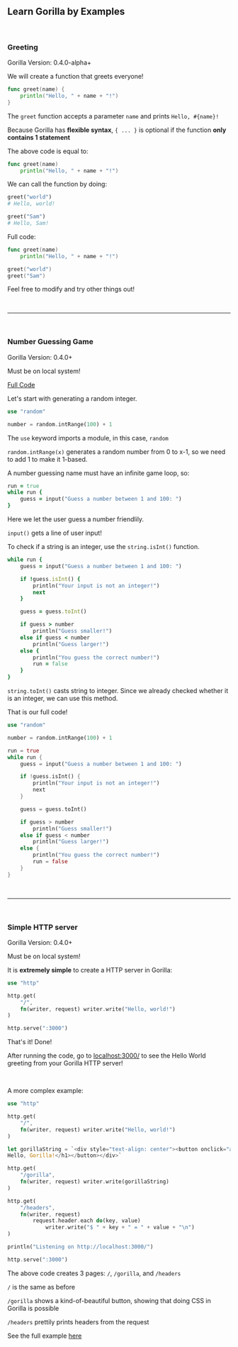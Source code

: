 ## Learn Gorilla by Examples

<br>

### Greeting

Gorilla Version: 0.4.0-alpha+

We will create a function that greets everyone!

```go
func greet(name) {
    println("Hello, " + name + "!")
}
```

The `greet` function accepts a parameter `name` and prints `Hello, #{name}!`

Because Gorilla has **flexible syntax**, `{ ... }` is optional if the function **only contains 1 statement**

The above code is equal to:

```go
func greet(name)
    println("Hello, " + name + "!")
```

We can call the function by doing:

```ruby
greet("world")
# Hello, world!

greet("Sam")
# Hello, Sam!
```

Full code:

```go
func greet(name)
    println("Hello, " + name + "!")

greet("world")
greet("Sam")
```

Feel free to modify and try other things out!

<br>

---

<br>

### Number Guessing Game

Gorilla Version: 0.4.0+

Must be on local system!

[Full Code](https://github.com/SnowballSH/Gorilla/blob/master/examples/guess.gor)

Let's start with generating a random integer.

```rust
use "random"

number = random.intRange(100) + 1
```

The `use` keyword imports a module, in this case, `random`

`random.intRange(x)` generates a random number from 0 to x-1, so we need to add 1 to make it 1-based.

A number guessing name must have an infinite game loop, so:

```ruby
run = true
while run {
    guess = input("Guess a number between 1 and 100: ")
}
```

Here we let the user guess a number friendlily.

`input()` gets a line of user input!

To check if a string is an integer, use the `string.isInt()` function.

```ruby
while run {
    guess = input("Guess a number between 1 and 100: ")

    if !guess.isInt() {
        println("Your input is not an integer!")
        next
    }

    guess = guess.toInt()

    if guess > number
        println("Guess smaller!")
    else if guess < number
        println("Guess larger!")
    else {
        println("You guess the correct number!")
        run = false
    }
}
```

`string.toInt()` casts string to integer. Since we already checked whether it is an integer, we can use this method.

That is our full code!

```rust
use "random"

number = random.intRange(100) + 1

run = true
while run {
    guess = input("Guess a number between 1 and 100: ")

    if !guess.isInt() {
        println("Your input is not an integer!")
        next
    }

    guess = guess.toInt()

    if guess > number
        println("Guess smaller!")
    else if guess < number
        println("Guess larger!")
    else {
        println("You guess the correct number!")
        run = false
    }
}
```

<br>

---

<br>

### Simple HTTP server

Gorilla Version: 0.4.0+

Must be on local system!

It is **extremely simple** to create a HTTP server in Gorilla:

```rust
use "http"

http.get(
    "/",
    fn(writer, request) writer.write("Hello, world!")
)

http.serve(":3000")
```

That's it! Done!

After running the code, go to [localhost:3000/](http://localhost:3000/) to see the Hello World greeting from your Gorilla HTTP server!

<br>

A more complex example:

```rust
use "http"

http.get(
    "/",
    fn(writer, request) writer.write("Hello, world!")
)

let gorillaString = `<div style="text-align: center"><button onclick="alert('You clicked me!')"><h1>
Hello, Gorilla!</h1></button></div>`

http.get(
    "/gorilla",
    fn(writer, request) writer.write(gorillaString)
)

http.get(
    "/headers",
    fn(writer, request)
        request.header.each do(key, value)
            writer.write("$ " + key + " = " + value + "\n")
)

println("Listening on http://localhost:3000/")

http.serve(":3000")
```

The above code creates 3 pages: `/`, `/gorilla`, and `/headers`

`/` is the same as before

`/gorilla` shows a kind-of-beautiful button, showing that doing CSS in Gorilla is possible

`/headers` prettily prints headers from the request

See the full example [here](https://github.com/SnowballSH/Gorilla/blob/master/examples/HelloHTTP.gor)

